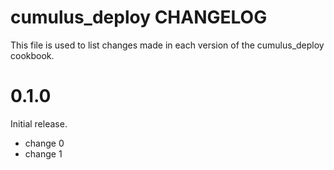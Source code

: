 # cumulus_deploy CHANGELOG

This file is used to list changes made in each version of the cumulus_deploy cookbook.

# 0.1.0

Initial release.

- change 0
- change 1

